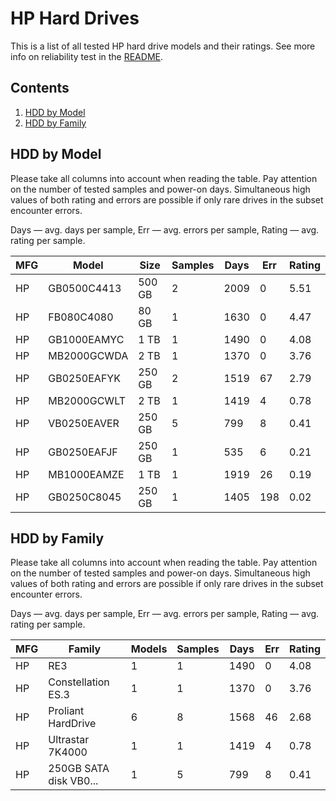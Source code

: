 HP Hard Drives
==============

This is a list of all tested HP hard drive models and their ratings. See more
info on reliability test in the [README](https://github.com/linuxhw/SMART).

Contents
--------

1. [ HDD by Model  ](#hdd-by-model)
2. [ HDD by Family ](#hdd-by-family)

HDD by Model
------------

Please take all columns into account when reading the table. Pay attention on the
number of tested samples and power-on days. Simultaneous high values of both rating
and errors are possible if only rare drives in the subset encounter errors.

Days   — avg. days per sample,
Err    — avg. errors per sample,
Rating — avg. rating per sample.

| MFG       | Model              | Size   | Samples | Days  | Err   | Rating |
|-----------|--------------------|--------|---------|-------|-------|--------|
| HP        | GB0500C4413        | 500 GB | 2       | 2009  | 0     | 5.51   |
| HP        | FB080C4080         | 80 GB  | 1       | 1630  | 0     | 4.47   |
| HP        | GB1000EAMYC        | 1 TB   | 1       | 1490  | 0     | 4.08   |
| HP        | MB2000GCWDA        | 2 TB   | 1       | 1370  | 0     | 3.76   |
| HP        | GB0250EAFYK        | 250 GB | 2       | 1519  | 67    | 2.79   |
| HP        | MB2000GCWLT        | 2 TB   | 1       | 1419  | 4     | 0.78   |
| HP        | VB0250EAVER        | 250 GB | 5       | 799   | 8     | 0.41   |
| HP        | GB0250EAFJF        | 250 GB | 1       | 535   | 6     | 0.21   |
| HP        | MB1000EAMZE        | 1 TB   | 1       | 1919  | 26    | 0.19   |
| HP        | GB0250C8045        | 250 GB | 1       | 1405  | 198   | 0.02   |

HDD by Family
-------------

Please take all columns into account when reading the table. Pay attention on the
number of tested samples and power-on days. Simultaneous high values of both rating
and errors are possible if only rare drives in the subset encounter errors.

Days   — avg. days per sample,
Err    — avg. errors per sample,
Rating — avg. rating per sample.

| MFG       | Family                 | Models | Samples | Days  | Err   | Rating |
|-----------|------------------------|--------|---------|-------|-------|--------|
| HP        | RE3                    | 1      | 1       | 1490  | 0     | 4.08   |
| HP        | Constellation ES.3     | 1      | 1       | 1370  | 0     | 3.76   |
| HP        | Proliant HardDrive     | 6      | 8       | 1568  | 46    | 2.68   |
| HP        | Ultrastar 7K4000       | 1      | 1       | 1419  | 4     | 0.78   |
| HP        | 250GB SATA disk VB0... | 1      | 5       | 799   | 8     | 0.41   |
